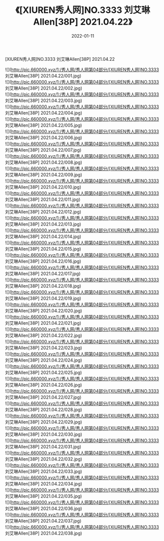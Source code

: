 ﻿---
layout: post
title:  《[XIUREN秀人网]NO.3333 刘艾琳Allen[38P] 2021.04.22》
date:   2022-01-11
img: http://pic.660000.xyz/1:/秀人网/秀人网第04部分/[XIUREN秀人网]NO.3333 刘艾琳Allen[38P] 2021.04.22/000.jpg
categories: [美女, 清纯, 唯美]
---

[XIUREN秀人网]NO.3333 刘艾琳Allen[38P] 2021.04.22

 ![](http://pic.660000.xyz/1:/秀人网/秀人网第04部分/[XIUREN秀人网]NO.3333 刘艾琳Allen[38P] 2021.04.22/001.jpg) <br>![](http://pic.660000.xyz/1:/秀人网/秀人网第04部分/[XIUREN秀人网]NO.3333 刘艾琳Allen[38P] 2021.04.22/002.jpg) <br>![](http://pic.660000.xyz/1:/秀人网/秀人网第04部分/[XIUREN秀人网]NO.3333 刘艾琳Allen[38P] 2021.04.22/003.jpg) <br>![](http://pic.660000.xyz/1:/秀人网/秀人网第04部分/[XIUREN秀人网]NO.3333 刘艾琳Allen[38P] 2021.04.22/004.jpg) <br>![](http://pic.660000.xyz/1:/秀人网/秀人网第04部分/[XIUREN秀人网]NO.3333 刘艾琳Allen[38P] 2021.04.22/005.jpg) <br>![](http://pic.660000.xyz/1:/秀人网/秀人网第04部分/[XIUREN秀人网]NO.3333 刘艾琳Allen[38P] 2021.04.22/006.jpg) <br>![](http://pic.660000.xyz/1:/秀人网/秀人网第04部分/[XIUREN秀人网]NO.3333 刘艾琳Allen[38P] 2021.04.22/007.jpg) <br>![](http://pic.660000.xyz/1:/秀人网/秀人网第04部分/[XIUREN秀人网]NO.3333 刘艾琳Allen[38P] 2021.04.22/008.jpg) <br>![](http://pic.660000.xyz/1:/秀人网/秀人网第04部分/[XIUREN秀人网]NO.3333 刘艾琳Allen[38P] 2021.04.22/009.jpg) <br>![](http://pic.660000.xyz/1:/秀人网/秀人网第04部分/[XIUREN秀人网]NO.3333 刘艾琳Allen[38P] 2021.04.22/010.jpg) <br>![](http://pic.660000.xyz/1:/秀人网/秀人网第04部分/[XIUREN秀人网]NO.3333 刘艾琳Allen[38P] 2021.04.22/011.jpg) <br>![](http://pic.660000.xyz/1:/秀人网/秀人网第04部分/[XIUREN秀人网]NO.3333 刘艾琳Allen[38P] 2021.04.22/012.jpg) <br>![](http://pic.660000.xyz/1:/秀人网/秀人网第04部分/[XIUREN秀人网]NO.3333 刘艾琳Allen[38P] 2021.04.22/013.jpg) <br>![](http://pic.660000.xyz/1:/秀人网/秀人网第04部分/[XIUREN秀人网]NO.3333 刘艾琳Allen[38P] 2021.04.22/014.jpg) <br>![](http://pic.660000.xyz/1:/秀人网/秀人网第04部分/[XIUREN秀人网]NO.3333 刘艾琳Allen[38P] 2021.04.22/015.jpg) <br>![](http://pic.660000.xyz/1:/秀人网/秀人网第04部分/[XIUREN秀人网]NO.3333 刘艾琳Allen[38P] 2021.04.22/016.jpg) <br>![](http://pic.660000.xyz/1:/秀人网/秀人网第04部分/[XIUREN秀人网]NO.3333 刘艾琳Allen[38P] 2021.04.22/017.jpg) <br>![](http://pic.660000.xyz/1:/秀人网/秀人网第04部分/[XIUREN秀人网]NO.3333 刘艾琳Allen[38P] 2021.04.22/018.jpg) <br>![](http://pic.660000.xyz/1:/秀人网/秀人网第04部分/[XIUREN秀人网]NO.3333 刘艾琳Allen[38P] 2021.04.22/019.jpg) <br>![](http://pic.660000.xyz/1:/秀人网/秀人网第04部分/[XIUREN秀人网]NO.3333 刘艾琳Allen[38P] 2021.04.22/020.jpg) <br>![](http://pic.660000.xyz/1:/秀人网/秀人网第04部分/[XIUREN秀人网]NO.3333 刘艾琳Allen[38P] 2021.04.22/021.jpg) <br>![](http://pic.660000.xyz/1:/秀人网/秀人网第04部分/[XIUREN秀人网]NO.3333 刘艾琳Allen[38P] 2021.04.22/022.jpg) <br>![](http://pic.660000.xyz/1:/秀人网/秀人网第04部分/[XIUREN秀人网]NO.3333 刘艾琳Allen[38P] 2021.04.22/023.jpg) <br>![](http://pic.660000.xyz/1:/秀人网/秀人网第04部分/[XIUREN秀人网]NO.3333 刘艾琳Allen[38P] 2021.04.22/024.jpg) <br>![](http://pic.660000.xyz/1:/秀人网/秀人网第04部分/[XIUREN秀人网]NO.3333 刘艾琳Allen[38P] 2021.04.22/025.jpg) <br>![](http://pic.660000.xyz/1:/秀人网/秀人网第04部分/[XIUREN秀人网]NO.3333 刘艾琳Allen[38P] 2021.04.22/026.jpg) <br>![](http://pic.660000.xyz/1:/秀人网/秀人网第04部分/[XIUREN秀人网]NO.3333 刘艾琳Allen[38P] 2021.04.22/027.jpg) <br>![](http://pic.660000.xyz/1:/秀人网/秀人网第04部分/[XIUREN秀人网]NO.3333 刘艾琳Allen[38P] 2021.04.22/028.jpg) <br>![](http://pic.660000.xyz/1:/秀人网/秀人网第04部分/[XIUREN秀人网]NO.3333 刘艾琳Allen[38P] 2021.04.22/029.jpg) <br>![](http://pic.660000.xyz/1:/秀人网/秀人网第04部分/[XIUREN秀人网]NO.3333 刘艾琳Allen[38P] 2021.04.22/030.jpg) <br>![](http://pic.660000.xyz/1:/秀人网/秀人网第04部分/[XIUREN秀人网]NO.3333 刘艾琳Allen[38P] 2021.04.22/031.jpg) <br>![](http://pic.660000.xyz/1:/秀人网/秀人网第04部分/[XIUREN秀人网]NO.3333 刘艾琳Allen[38P] 2021.04.22/032.jpg) <br>![](http://pic.660000.xyz/1:/秀人网/秀人网第04部分/[XIUREN秀人网]NO.3333 刘艾琳Allen[38P] 2021.04.22/033.jpg) <br>![](http://pic.660000.xyz/1:/秀人网/秀人网第04部分/[XIUREN秀人网]NO.3333 刘艾琳Allen[38P] 2021.04.22/034.jpg) <br>![](http://pic.660000.xyz/1:/秀人网/秀人网第04部分/[XIUREN秀人网]NO.3333 刘艾琳Allen[38P] 2021.04.22/035.jpg) <br>![](http://pic.660000.xyz/1:/秀人网/秀人网第04部分/[XIUREN秀人网]NO.3333 刘艾琳Allen[38P] 2021.04.22/036.jpg) <br>![](http://pic.660000.xyz/1:/秀人网/秀人网第04部分/[XIUREN秀人网]NO.3333 刘艾琳Allen[38P] 2021.04.22/037.jpg) <br>![](http://pic.660000.xyz/1:/秀人网/秀人网第04部分/[XIUREN秀人网]NO.3333 刘艾琳Allen[38P] 2021.04.22/038.jpg) <br>